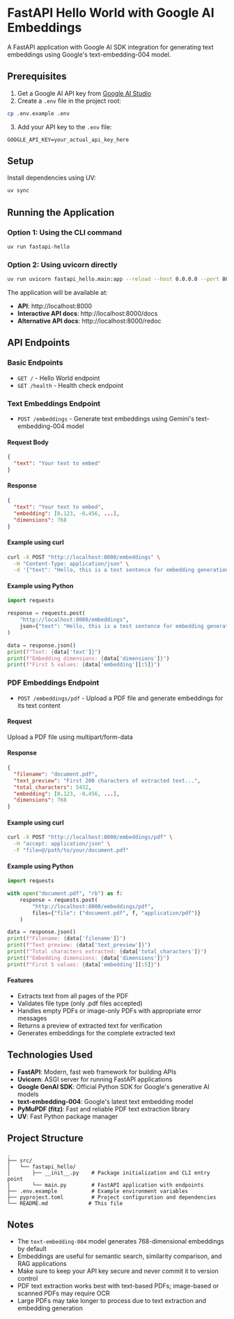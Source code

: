 # FastAPI Hello World with Google AI Embeddings

A FastAPI application with Google AI SDK integration for generating text embeddings using Google's text-embedding-004 model.

## Prerequisites

1. Get a Google AI API key from [Google AI Studio](https://aistudio.google.com/apikey)
2. Create a `.env` file in the project root:

```bash
cp .env.example .env
```

3. Add your API key to the `.env` file:

```
GOOGLE_API_KEY=your_actual_api_key_here
```

## Setup

Install dependencies using UV:

```bash
uv sync
```

## Running the Application

### Option 1: Using the CLI command

```bash
uv run fastapi-hello
```

### Option 2: Using uvicorn directly

```bash
uv run uvicorn fastapi_hello.main:app --reload --host 0.0.0.0 --port 8000
```

The application will be available at:
- **API**: http://localhost:8000
- **Interactive API docs**: http://localhost:8000/docs
- **Alternative API docs**: http://localhost:8000/redoc

## API Endpoints

### Basic Endpoints
- `GET /` - Hello World endpoint
- `GET /health` - Health check endpoint

### Text Embeddings Endpoint
- `POST /embeddings` - Generate text embeddings using Gemini's text-embedding-004 model

#### Request Body
```json
{
  "text": "Your text to embed"
}
```

#### Response
```json
{
  "text": "Your text to embed",
  "embedding": [0.123, -0.456, ...],
  "dimensions": 768
}
```

#### Example using curl
```bash
curl -X POST "http://localhost:8000/embeddings" \
  -H "Content-Type: application/json" \
  -d '{"text": "Hello, this is a test sentence for embedding generation."}'
```

#### Example using Python
```python
import requests

response = requests.post(
    "http://localhost:8000/embeddings",
    json={"text": "Hello, this is a test sentence for embedding generation."}
)

data = response.json()
print(f"Text: {data['text']}")
print(f"Embedding dimensions: {data['dimensions']}")
print(f"First 5 values: {data['embedding'][:5]}")
```

### PDF Embeddings Endpoint
- `POST /embeddings/pdf` - Upload a PDF file and generate embeddings for its text content

#### Request
Upload a PDF file using multipart/form-data

#### Response
```json
{
  "filename": "document.pdf",
  "text_preview": "First 200 characters of extracted text...",
  "total_characters": 5432,
  "embedding": [0.123, -0.456, ...],
  "dimensions": 768
}
```

#### Example using curl
```bash
curl -X POST "http://localhost:8000/embeddings/pdf" \
  -H "accept: application/json" \
  -F "file=@/path/to/your/document.pdf"
```

#### Example using Python
```python
import requests

with open("document.pdf", "rb") as f:
    response = requests.post(
        "http://localhost:8000/embeddings/pdf",
        files={"file": ("document.pdf", f, "application/pdf")}
    )

data = response.json()
print(f"Filename: {data['filename']}")
print(f"Text preview: {data['text_preview']}")
print(f"Total characters extracted: {data['total_characters']}")
print(f"Embedding dimensions: {data['dimensions']}")
print(f"First 5 values: {data['embedding'][:5]}")
```

#### Features
- Extracts text from all pages of the PDF
- Validates file type (only .pdf files accepted)
- Handles empty PDFs or image-only PDFs with appropriate error messages
- Returns a preview of extracted text for verification
- Generates embeddings for the complete extracted text

## Technologies Used

- **FastAPI**: Modern, fast web framework for building APIs
- **Uvicorn**: ASGI server for running FastAPI applications
- **Google GenAI SDK**: Official Python SDK for Google's generative AI models
- **text-embedding-004**: Google's latest text embedding model
- **PyMuPDF (fitz)**: Fast and reliable PDF text extraction library
- **UV**: Fast Python package manager

## Project Structure

```
.
├── src/
│   └── fastapi_hello/
│       ├── __init__.py    # Package initialization and CLI entry point
│       └── main.py        # FastAPI application with endpoints
├── .env.example           # Example environment variables
├── pyproject.toml         # Project configuration and dependencies
└── README.md             # This file
```

## Notes

- The `text-embedding-004` model generates 768-dimensional embeddings by default
- Embeddings are useful for semantic search, similarity comparison, and RAG applications
- Make sure to keep your API key secure and never commit it to version control
- PDF text extraction works best with text-based PDFs; image-based or scanned PDFs may require OCR
- Large PDFs may take longer to process due to text extraction and embedding generation
